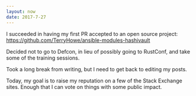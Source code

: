 ```yaml
---
layout: now
date: 2017-7-27
---
```

I succeeded in having my first PR accepted to an open source project: https://github.com/TerryHowe/ansible-modules-hashivault

Decided not to go to Defcon, in lieu of possibly going to RustConf, and take some of the training sessions.

Took a long break from writing, but I need to get back to editing my posts.

Today, my goal is to raise my reputation on a few of the Stack Exchange sites. Enough that I can vote on things with some public impact.
